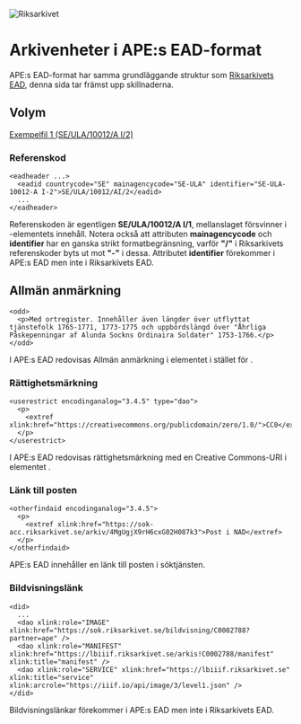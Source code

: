 ![Riksarkivet](https://sok.riksarkivet.se/Administration/Images/Layout/logo2.png)

# Arkivenheter i APE:s EAD-format

APE:s EAD-format har samma grundläggande struktur som [Riksarkivets EAD](RA-EAD.md), denna sida tar främst upp skillnaderna.

## Volym

[Exempelfil 1 (SE/ULA/10012/A I/2)](examples/data/ape-ead-volym-se-ula-10012-aI2.xml)

### Referenskod

    <eadheader ...>
      <eadid countrycode="SE" mainagencycode="SE-ULA" identifier="SE-ULA-10012-A I-2">SE/ULA/10012/AI/2</eadid>
      ...
    </eadheader>

Referenskoden är egentligen **SE/ULA/10012/A I/1**, mellanslaget försvinner i <eadid>-elementets innehåll. Notera också att attributen **mainagencycode** och **identifier** har en ganska strikt formatbegränsning, varför **"/"** i Riksarkivets referenskoder byts ut mot **"-"** i dessa. Attributet **identifier** förekommer i APE:s EAD men inte i Riksarkivets EAD.
    
## Allmän anmärkning
        
    <odd>
      <p>Med ortregister. Innehåller även längder över utflyttat tjänstefolk 1765-1771, 1773-1775 och uppbördslängd över "Åhrliga Påskepenningar af Alunda Sockns Ordinaira Soldater" 1753-1766.</p>
    </odd>

I APE:s EAD redovisas Allmän anmärkning i elementet <odd> i stället för <scopecontent>.
    
### Rättighetsmärkning
    
    <userestrict encodinganalog="3.4.5" type="dao">
      <p>
        <extref xlink:href="https://creativecommons.org/publicdomain/zero/1.0/">CC0</extref>
      </p>
    </userestrict>
  
I APE:s EAD redovisas rättighetsmärkning med en Creative Commons-URI i elementet <userestrict>.

### Länk till posten

    <otherfindaid encodinganalog="3.4.5">
      <p>
        <extref xlink:href="https://sok-acc.riksarkivet.se/arkiv/4MgUgjX9rH6cxG02H087k3">Post i NAD</extref>
      </p>
    </otherfindaid>
  
APE:s EAD innehåller en länk till posten i söktjänsten.
  
### Bildvisningslänk
        
    <did>
      ...
      <dao xlink:role="IMAGE" xlink:href="https://sok.riksarkivet.se/bildvisning/C0002788?partner=ape" />
      <dao xlink:role="MANIFEST" xlink:href="https://lbiiif.riksarkivet.se/arkis!C0002788/manifest" xlink:title="manifest" />
      <dao xlink:role="SERVICE" xlink:href="https://lbiiif.riksarkivet.se" xlink:title="service" xlink:arcrole="https://iiif.io/api/image/3/level1.json" />
    </did>
        
Bildvisningslänkar förekommer i APE:s EAD men inte i Riksarkivets EAD.
